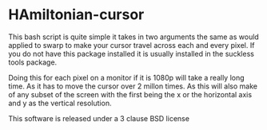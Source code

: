 HAmiltonian-cursor
==================


This bash script is quite simple it takes in two arguments the same as would applied to swarp to make your cursor travel across each and every pixel. 
If you do not have this package installed it is usually installed in the suckless tools package. 

Doing this for each pixel on a monitor if it is 1080p will take a really long time. As it has to move the cursor over 2 millon times. As this will also make of any subset of the screen with the first being the x or the horizontal axis and y as the vertical resolution.   

This software is released under a 3 clause BSD license
